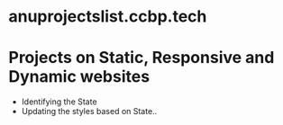 # anuprojectslist.ccbp.tech

# Projects on Static, Responsive and Dynamic websites

- Identifying the State
- Updating the styles based on State..
